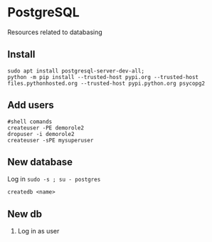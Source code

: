 # PostgreSQL
Resources related to databasing

## Install
```
sudo apt install postgresql-server-dev-all;
python -m pip install --trusted-host pypi.org --trusted-host files.pythonhosted.org --trusted-host pypi.python.org psycopg2
```

## Add users 
```
#shell comands 
createuser -PE demorole2
dropuser -i demorole2
createuser -sPE mysuperuser
```
## New database
Log in 
`sudo -s ; su - postgres`

`createdb <name>`




## New db
1. Log in as user
